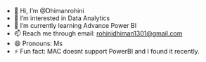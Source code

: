 - 👋 Hi, I’m @Dhimanrohini
- 👀 I’m interested in Data Analytics
- 🌱 I’m currently learning Advance Power BI
- 📫 Reach me through email: rohinidhiman1301@gmail.com
- 😄 Pronouns: Ms
- ⚡ Fun fact: MAC doesnt support PowerBI and I found it recently.

<!---
Dhimanrohini/Dhimanrohini is a ✨ special ✨ repository because its `README.md` (this file) appears on your GitHub profile.
You can click the Preview link to take a look at your changes.
--->
